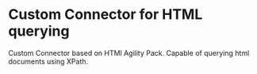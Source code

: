 # Custom Connector for HTML querying
Custom Connector based on HTMl Agility Pack. Capable of querying html documents using XPath.